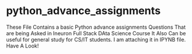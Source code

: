 # python_advance_assignments


These File Contains a basic Python advance assignments Questions That are being Asked in Ineuron Full Stack DAta Science Course It Also Can be useful for general study for CS/IT students. I am attaching it in IPYNB file. Have A Look!
